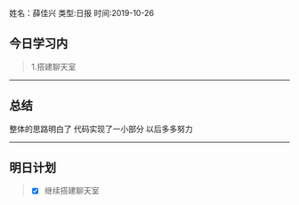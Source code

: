 姓名：薛佳兴
类型:日报
时间:2019-10-26

## 今日学习内 ##
>1.搭建聊天室
* * *
## 总结 ##
整体的思路明白了  代码实现了一小部分    以后多多努力

* * *
## 明日计划 ##
> - [x]  继续搭建聊天室

